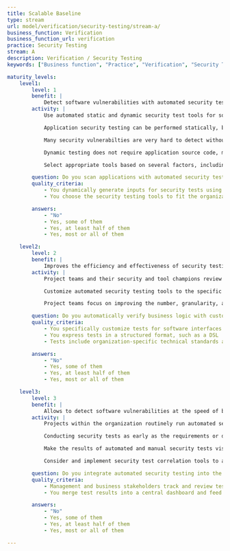 ```yaml
---
title: Scalable Baseline
type: stream
url: model/verification/security-testing/stream-a/
business_function: Verification
business_function_url: verification
practice: Security Testing
stream: A
description: Verification / Security Testing
keywords: ["Business function", "Practice", "Verification", "Security Testing"]

maturity_levels:
    level1:
        level: 1
        benefit: |
            Detect software vulnerabilities with automated security testing tools.
        activity: |
            Use automated static and dynamic security test tools for software, resulting in more efficient security testing and higher quality results. Progressively increase the frequency of security tests and extend code coverage.

            Application security testing can be performed statically, by inspecting an application's source code without running it, or dynamically by simply observing the application's behaviour in response to various input conditions. The former approach is often referred to as Static Application Security Testing (SAST), the latter as Dynamic Application Security Testing (DAST). A hybrid approach, known as Interactive Application Security Testing (IAST), combines the strengths of both approaches (at the cost of additional overhead) by dynamically testing automatically instrumented applications, allowing accurate monitoring of the application's internal state in response to external input.

            Many security vulnerabilties are very hard to detect without carefully inspecting the source code. While this is ideally performed by expert or peer review, it is a slow and expensive task. Although "noisier" and frequently less accurate than expert-led reviews, automated SAST tools are cheaper, much faster, and more consitent than humans. A number of commercial and free tools are able to efficiently detect sufficiently important bugs and vulnerabilities in large code bases.

            Dynamic testing does not require application source code, making it ideal for cases where source code is not available. It also identifies concrete instances of vulnerabilities. Due to its "black-box" approach , without instrumentation, it is more likely to uncover shallow bugs. Dynamic testing tools need a large source of test data whose manual test generation is prohibitive. Many tools exist which generate suitable test data automatically, leading to more efficient security testing and higher quality results.

            Select appropriate tools based on several factors, including depth and accuracy of inspection, robustness and accuracy of security test cases, available integrations with other tools, usage and cost model, etc. When selecting tools, use input from security-savvy technical staff as well as developers and development managers and review results with stakeholders.

        question: Do you scan applications with automated security testing tools?
        quality_criteria:
            - You dynamically generate inputs for security tests using automated tools
            - You choose the security testing tools to fit the organization's architecture and technology stack, and balance depth and accuracy of inspection with usability of findings to the organization

        answers:
            - "No"
            - Yes, some of them
            - Yes, at least half of them
            - Yes, most or all of them

    level2:
        level: 2
        benefit: |
            Improves the efficiency and effectiveness of security testing automation by customizing them towards the software.
        activity: |
            Project teams and their security and tool champions review security requirements and build a set of automated checkers to test the security of the implemented business logic. They do this through either customization of static and dynamic security testing tools, enhancements to generic test case execution tools, or by extending custom test harnesses.

            Customize automated security testing tools to the specific software interfaces in the project under test for improved accuracy and depth of coverage. Codify organization-specific concerns from compliance or technical standards as a reusable, central test battery to make audit data collection and per-project management visibility simpler.

            Project teams focus on improving the number, granularity, and quality of security test cases based on the business functionality of their software. A central software security group focuses on specification of automated tests for compliance and internal standards.

        question: Do you automatically verify business logic with custom-created security tests?
        quality_criteria:
            - You specifically customize tests for software interfaces in the project
            - You express tests in a structured format, such as a DSL
            - Tests include organization-specific technical standards and compliance concerns

        answers:
            - "No"
            - Yes, some of them
            - Yes, at least half of them
            - Yes, most or all of them

    level3:
        level: 3
        benefit: |
            Allows to detect software vulnerabilities at the speed of build and deployment by integrating test tools as part of this process.
        activity: |
            Projects within the organization routinely run automated security tests and review results during development. Configure security testing tools to automatically run as part of the build and deploy process to make this scalable with low overhead. Inspect findings as they occur.

            Conducting security tests as early as the requirements or design phases can be beneficial. While traditionally used for functional test cases, this type of test-driven development approach involves identifying and running relevant security test cases early in the development cycle. With the automatic execution of security test cases, projects enter the implementation phase with a number of failing tests for the non-existent functionality. Implementation is complete when all the tests pass. This provides a clear, upfront goal for developers early in the development cycle, lowering risk of release delays due to security concerns or forced acceptance of risk to meet project deadlines.

            Make the results of automated and manual security tests visible via dashboards, and routinely present them to management and business stakeholders (e.g. before each release) for review. If there are unaddressed findings that remain as accepted risks for the release, stakeholders and development managers work together to establish a concrete timeframe for addressing them. Continuously review and improve the quality of the security tests.

            Consider and implement security test correlation tools to automate the matching and merging of test results from dynamic, static, and interactive application scanners into one central dashboard, providing direct input towards Defect Management. Spread the knowledge of the created security tests and the results across the development team to improve security knowledge and awareness inside the organisation.

        question: Do you integrate automated security testing into the build and deploy process?
        quality_criteria:
            - Management and business stakeholders track and review test results throughout the development cycle
            - You merge test results into a central dashboard and feed them into defect management

        answers:
            - "No"
            - Yes, some of them
            - Yes, at least half of them
            - Yes, most or all of them

---
```


